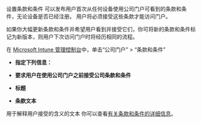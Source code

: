 设置条款和条件 可以发布用户首次从任何设备使用公司门户可看到的条款和条件，无论设备是否已经注册。 用户将必须接受这些条款才能访问门户。

如果你大幅更新条款和条件并希望用户看到并接受它们，你可将新的条款和条件标记为新版本，则用户下次访问门户时将经历相同的流程。

在 [Microsoft Intune 管理控制台](http://manage.microsoft.com)中，单击“公司门户” &gt; “条款和条件”

-   **指定下列信息：**

-   **要求用户在使用公司门户之前接受公司条款和条件**

-   **标题**

-   **条款文本**

用于解释用户接受的含义的文本  你可以查看[有关条款和条件的详细信息](https://technet.microsoft.com/library/mt405893.aspx)。



<!--HONumber=May16_HO2-->


